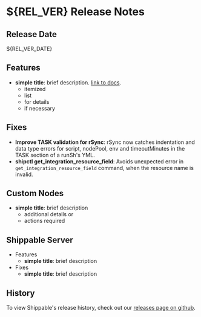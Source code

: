 # ${REL_VER} Release Notes

## Release Date
${REL_VER_DATE}

## Features
  - **simple title**: brief description. [link to docs](#).
      - itemized
      - list
      - for details
      - if necessary

## Fixes
  - **Improve TASK validation for rSync**: rSync now catches indentation and data type errors for script, nodePool, env and timeoutMinutes in the TASK section of a runSh's YML.
  - **shipctl get_integration_resource_field**: Avoids unexpected error in `get_integration_resource_field` command, when the resource name is invalid.

## Custom Nodes
  - **simple title**: brief description
      - additional details or
      - actions required

## Shippable Server

  - Features
      - **simple title**: brief description
  - Fixes
      - **simple title**: brief description

## History

To view Shippable's release history, check out our [releases page on github](https://github.com/Shippable/admiral/releases).

